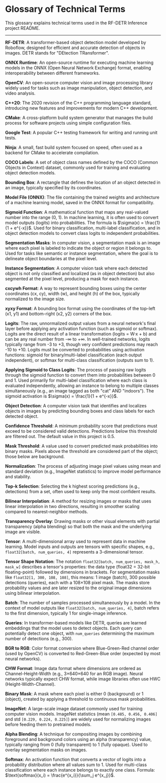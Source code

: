 # Glossary of Technical Terms

This glossary explains technical terms used in the RF-DETR Inference project README.

---

**RF-DETR**: A transformer-based object detection model developed by Roboflow, designed for efficient and accurate detection of objects in images. DETR stands for "DEtection TRansformer".

**ONNX Runtime**: An open-source runtime for executing machine learning models in the ONNX (Open Neural Network Exchange) format, enabling interoperability between different frameworks.

**OpenCV**: An open-source computer vision and image processing library widely used for tasks such as image manipulation, object detection, and video analysis.

**C++20**: The 2020 revision of the C++ programming language standard, introducing new features and improvements for modern C++ development.

**CMake**: A cross-platform build system generator that manages the build process for software projects using simple configuration files.

**Google Test**: A popular C++ testing framework for writing and running unit tests.

**Ninja**: A small, fast build system focused on speed, often used as a backend for CMake to accelerate compilation.

**COCO Labels**: A set of object class names defined by the COCO (Common Objects in Context) dataset, commonly used for training and evaluating object detection models.

**Bounding Box**: A rectangle that defines the location of an object detected in an image, typically specified by its coordinates.

**Model File (ONNX)**: The file containing the trained weights and architecture of a machine learning model, saved in the ONNX format for compatibility.

**Sigmoid Function**: A mathematical function that maps any real-valued number into the range (0, 1). In machine learning, it is often used to convert model outputs (logits) into probabilities. The formula is $\sigma(x) = \frac{1}{1 + e^{-x}}$. Used for binary classification, multi-label classification, and in object detection models to convert class logits to independent probabilities.

**Segmentation Masks**: In computer vision, a segmentation mask is an image where each pixel is labeled to indicate the object or region it belongs to. Used for tasks like semantic or instance segmentation, where the goal is to delineate object boundaries at the pixel level.

**Instance Segmentation**: A computer vision task where each detected object is not only classified and localized (as in object detection) but also segmented at the pixel level, producing a mask for each instance.

**cxcywh Format**: A way to represent bounding boxes using the center coordinates (cx, cy), width (w), and height (h) of the box, typically normalized to the image size.

**xyxy Format**: A bounding box format using the coordinates of the top-left (x1, y1) and bottom-right (x2, y2) corners of the box.

**Logits**: The raw, unnormalized output values from a neural network's final layer before applying any activation function (such as sigmoid or softmax). Logits are the direct result of a linear transformation (logits = W·x + b) and can be any real number from -∞ to +∞. In well-trained networks, logits typically range from -3 to +3, though very confident predictions may reach -10 to +10. Logits must be converted to probabilities using activation functions: sigmoid for binary/multi-label classification (each output independent), or softmax for multi-class classification (outputs sum to 1).

**Applying Sigmoid to Class Logits**: The process of passing raw logits through the sigmoid function to convert them into probabilities between 0 and 1. Used primarily for multi-label classification where each class is evaluated independently, allowing an instance to belong to multiple classes simultaneously (e.g., an image tagged as both "cat" AND "indoors"). The sigmoid activation is $\sigma(x) = \frac{1}{1 + e^{-x}}$.

**Object Detection**: A computer vision task that identifies and localizes objects in images by predicting bounding boxes and class labels for each detected object.

**Confidence Threshold**: A minimum probability score that predictions must exceed to be considered valid detections. Predictions below this threshold are filtered out. The default value in this project is 0.5.

**Mask Threshold**: A value used to convert predicted mask probabilities into binary masks. Pixels above the threshold are considered part of the object; those below are background.

**Normalization**: The process of adjusting image pixel values using mean and standard deviation (e.g., ImageNet statistics) to improve model performance and stability.

**Top-k Selection**: Selecting the k highest scoring predictions (e.g., detections) from a set, often used to keep only the most confident results.

**Bilinear Interpolation**: A method for resizing images or masks that uses linear interpolation in two directions, resulting in smoother scaling compared to nearest-neighbor methods.

**Transparency Overlay**: Drawing masks or other visual elements with partial transparency (alpha blending) so that both the mask and the underlying image are visible.

**Tensor**: A multi-dimensional array used to represent data in machine learning. Model inputs and outputs are tensors with specific shapes, e.g., `float32[batch, num_queries, 4]` represents a 3-dimensional tensor.

**Tensor Shape Notation**: The notation `float32[batch, num_queries, mask_h, mask_w]` describes a tensor's properties: the data type (float32 = 32-bit floating-point) followed by dimensions in brackets. For segmentation masks like `float32[1, 300, 108, 108]`, this means: 1 image (batch), 300 possible detections (queries), each with a 108×108 pixel mask. The masks store probability values and are later resized to the original image dimensions using bilinear interpolation.

**Batch**: The number of samples processed simultaneously by a model. In the context of model outputs like `float32[batch, num_queries, 4]`, batch refers to the first dimension, typically 1 for single-image inference.

**Queries**: In transformer-based models like DETR, queries are learned embeddings that the model uses to detect objects. Each query can potentially detect one object, with `num_queries` determining the maximum number of detections (e.g., 300).

**BGR to RGB**: Color format conversion where Blue-Green-Red channel order (used by OpenCV) is converted to Red-Green-Blue order (expected by most neural networks).

**CHW Format**: Image data format where dimensions are ordered as Channel-Height-Width (e.g., 3×640×640 for an RGB image). Neural networks typically expect CHW format, while image libraries often use HWC (Height-Width-Channel).

**Binary Mask**: A mask where each pixel is either 0 (background) or 1 (object), created by applying a threshold to continuous mask probabilities.

**ImageNet**: A large-scale image dataset commonly used for training computer vision models. ImageNet statistics (mean `[0.485, 0.456, 0.406]` and std `[0.229, 0.224, 0.225]`) are widely used for normalizing images before feeding them to pretrained models.

**Alpha Blending**: A technique for compositing images by combining foreground and background colors using an alpha (transparency) value, typically ranging from 0 (fully transparent) to 1 (fully opaque). Used to overlay segmentation masks on images.

**Softmax**: An activation function that converts a vector of logits into a probability distribution where all values sum to 1. Used for multi-class classification where each instance belongs to exactly one class. Formula: $\text{softmax}(x_i) = \frac{e^{x_i}}{\sum_j e^{x_j}}$.

